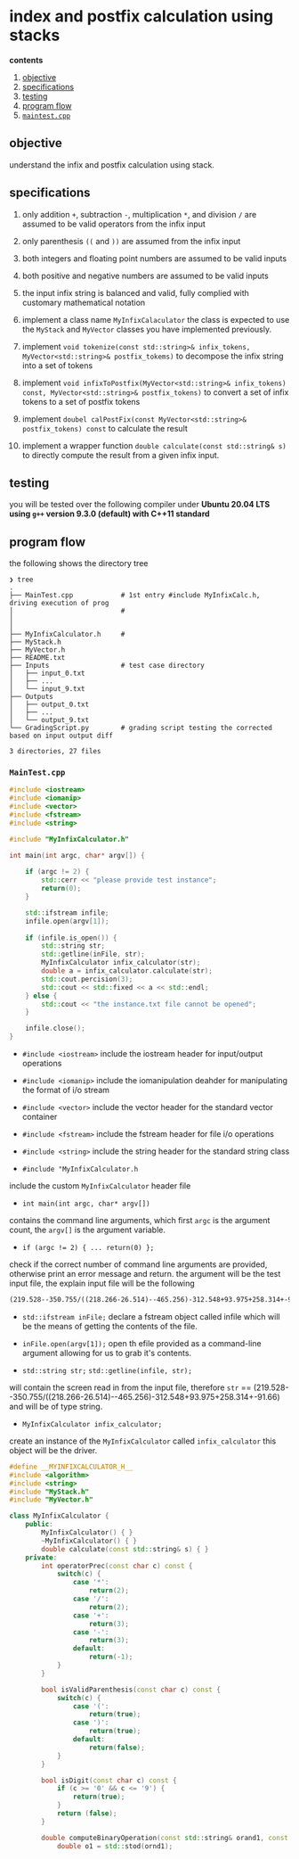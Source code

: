 # index and postfix calculation using stacks

**contents**

1.  [objective](#objective)
2.  [specifications](#specifications)
3.  [testing](#testing)
4.  [program flow](#program-flow)
5.  [`maintest.cpp`](#maintest-cpp)

## objective

understand the infix and postfix calculation using stack.

## specifications

1.  only addition `+`, subtraction `-`, multiplication `*`, and division `/` are assumed to be valid operators from the infix input

2.  only parenthesis `((` and `))` are assumed from the infix input

3.  both integers and floating point numbers are assumed to be valid inputs

4.  both positive and negative numbers are assumed to be valid inputs

5.  the input infix string is balanced and valid, fully complied with customary mathematical notation

6.  implement a class name `MyInfixCalaculator` the class is expected to use the `MyStack` and `MyVector` classes you have implemented previously.

7.  implement `void tokenize(const std::string>& infix_tokens, MyVector<std::string>& postfix_tokems)` to decompose the infix string into a set of tokens

8.  implement `void infixToPostfix(MyVector<std::string>& infix_tokens) const, MyVector<std::string>& postfix_tokens)` to convert a set of infix tokens to a set of postfix tokens 

9.  implement `doubel calPostFix(const MyVector<std::string>& postfix_tokens) const` to calculate the result

10. implement a wrapper function `double calculate(const std::string& s)` to directly compute the result from a given infix input.

##  testing

you will be tested over the following compiler under **Ubuntu 20.04 LTS using `g++` version 9.3.0   (default) with C++11 standard**

## program flow

the following shows the directory tree

```
❯ tree
.
├── MainTest.cpp            # 1st entry #include MyInfixCalc.h, driving execution of prog
│                           # 
│  
│  
├── MyInfixCalculator.h     #    
├── MyStack.h
├── MyVector.h
├── README.txt
├── Inputs                  # test case directory
│   ├── input_0.txt
│   ├── ...
│   └── input_9.txt
├── Outputs
│   ├── output_0.txt
│   ├── ...
│   └── output_9.txt
└── GradingScript.py        # grading script testing the corrected based on input output diff

3 directories, 27 files
```

###  `MainTest.cpp`

```cpp
#include <iostream>
#include <iomanip>
#include <vector>
#include <fstream>
#include <string>

#include "MyInfixCalculator.h"

int main(int argc, char* argv[]) {
    
    if (argc != 2) {
        std::cerr << "please provide test instance";
        return(0);
    }

    std::ifstream infile;
    infile.open(argv[1]);
    
    if (infile.is_open()) {
        std::string str;
        std::getline(inFile, str);
        MyInfixCalculator infix_calculator(str);
        double a = infix_calculator.calculate(str);
        std::cout.percision(3);
        std::cout << std::fixed << a << std::endl;
    } else {
        std::cout << "the instance.txt file cannot be opened";
    }

    infile.close();
}
```
-  `#include <iostream>`    include the iostream header for input/output operations
-  `#include <iomanip>`     include the iomanipulation deahder for manipulating the format of i/o stream
-  `#include <vector>`      include the vector header for the standard vector container
-  `#include <fstream>`     include the fstream header for file i/o operations
-  `#include <string>`      include the string header for the standard string class

-  `#include "MyInfixCalculator.h`

include the custom `MyInfixCalculator` header file

-  `int main(int argc, char* argv[])`

contains the command line arguments, which first `argc` is the argument count, the `argv[]` is the argument variable.

-  `if (argc != 2) { ... return(0) };`

check if the correct number of command line arguments are provided, otherwise print an error message and return.  the argument will be the test input file, the explain input file will be the following

```txt
(219.528--350.755/((218.266-26.514)--465.256)-312.548+93.975+258.314+-91.66)
```

-  `std::ifstream inFile;`  declare a fstream object called infile which will be the means of getting the contents of the file.

-  `inFile.open(argv[1]);`  open th efile provided as a command-line argument allowing for us to grab it's contents.

-  `std::string str;` `std::getline(infile, str);`

will contain the screen read in from the input file, therefore `str` == (219.528--350.755/((218.266-26.514)--465.256)-312.548+93.975+258.314+-91.66) and will be of type string.

-  `MyInfixCalculator infix_calculator;` 

create an instance of the `MyInfixCalculator` called `infix_calculator` this object will be the driver.




```cpp
#define __MYINFIXCALCULATOR_H__
#include <algorithm>
#include <string>
#include "MyStack.h"
#include "MyVector.h"

class MyInfixCalculator {
    public:
        MyInfixCalculator() { }
        ~MyInfixCalculator() { }
        double calculate(const std::string& s) { }
    private:
        int operatorPrec(const char c) const {
            switch(c) {
                case '*':
                    return(2);
                case '/':
                    return(2);
                case '+':
                    return(3);
                case '-':
                    return(3);
                default:
                    return(-1);
            }
        }

        bool isValidParenthesis(const char c) const {
            switch(c) {
                case '(':
                    return(true);
                case ')':
                    return(true);
                default:
                    return(false);
            }
        }

        bool isDigit(const char c) const {
            if (c >= '0' && c <= '9') {
                return(true);
            } 
            return (false);
        }

        double computeBinaryOperation(const std::string& orand1, const std::string& ornd2, const std::string& opt) const {
            double o1 = std::stod(ornd1);

```














